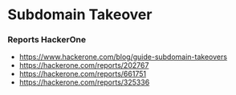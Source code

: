 # Subdomain Takeover
### Reports HackerOne
* https://www.hackerone.com/blog/guide-subdomain-takeovers
* https://hackerone.com/reports/202767
* https://hackerone.com/reports/661751
* https://hackerone.com/reports/325336
